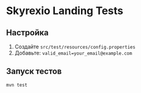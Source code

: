 # Skyrexio Landing Tests

## Настройка
1. Создайте `src/test/resources/config.properties`
2. Добавьте: `valid_email=your_email@example.com`

## Запуск тестов
```bash
mvn test
